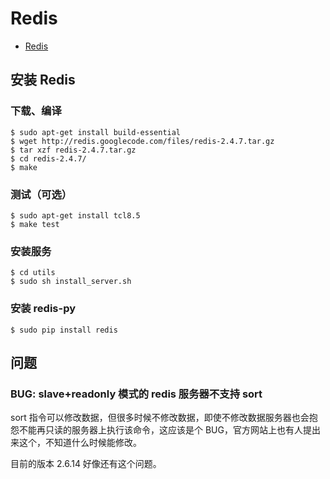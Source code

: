 # Redis

* [Redis](http://redis.io/)

## 安装 Redis

### 下载、编译

	$ sudo apt-get install build-essential
	$ wget http://redis.googlecode.com/files/redis-2.4.7.tar.gz
	$ tar xzf redis-2.4.7.tar.gz
	$ cd redis-2.4.7/
	$ make

### 测试（可选）

	$ sudo apt-get install tcl8.5
	$ make test

### 安装服务

	$ cd utils
	$ sudo sh install_server.sh

### 安装 redis-py 

	$ sudo pip install redis

## 问题 ##

### BUG: slave+readonly 模式的 redis 服务器不支持 sort ###

sort 指令可以修改数据，但很多时候不修改数据，即使不修改数据服务器也会抱怨不能再只读的服务器上执行该命令，这应该是个 BUG，官方网站上也有人提出来这个，不知道什么时候能修改。

目前的版本 2.6.14 好像还有这个问题。